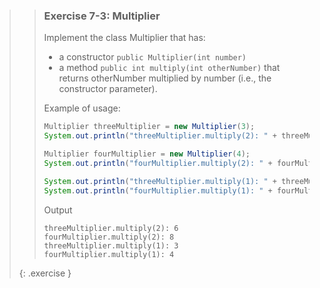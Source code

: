 >> ### Exercise 7-3: Multiplier
>>
>> Implement the class Multiplier that has:
>>
>> * a constructor `public Multiplier(int number)`
>> * a method `public int multiply(int otherNumber)` that returns otherNumber multiplied by number (i.e., the constructor parameter).
>>
>> Example of usage:
>>
>>```java
>> Multiplier threeMultiplier = new Multiplier(3);
>> System.out.println("threeMultiplier.multiply(2): " + threeMultiplier.multiply(2));
>>
>> Multiplier fourMultiplier = new Multiplier(4);
>> System.out.println("fourMultiplier.multiply(2): " + fourMultiplier.multiply(2));
>>
>> System.out.println("threeMultiplier.multiply(1): " + threeMultiplier.multiply(1));
>> System.out.println("fourMultiplier.multiply(1): " + fourMultiplier.multiply(1));
>>```
>>
>> Output
>>
>>```output
>> threeMultiplier.multiply(2): 6
>> fourMultiplier.multiply(2): 8
>> threeMultiplier.multiply(1): 3
>> fourMultiplier.multiply(1): 4
>>```
>>
>{: .exercise }